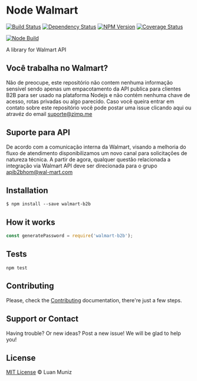 Node Walmart
=========
[![Build Status][travis-image]][travis-url] [![Dependency Status][depstat-image]][depstat-url] [![NPM Version][node-image]][node-url] [![Coverage Status][coverrals-image]][coverrals-url]

[![Node Build][nodei-image]][nodei-url]

A library for Walmart API

## Você trabalha no Walmart?

Não de preocupe, este repositório não contem nenhuma informação sensível sendo apenas um empacotamento da API publica para clientes B2B para ser usado na plataforma Nodejs e não contém nenhuma chave de acesso, rotas privadas ou algo parecido. Caso você queira entrar em contato sobre este repositório você pode postar uma issue clicando aqui ou atravéz do email suporte@zimp.me

## Suporte para API

De acordo com a comunicação interna da Walmart, visando a melhoria do fluxo de atendimento disponibilizamos um novo canal para solicitações de natureza técnica.
A partir de agora, qualquer questão relacionada a integração via Walmart API deve ser direcionada para o grupo apib2bhom@wal-mart.com

## Installation

```shell
$ npm install --save walmart-b2b
```

## How it works
```js
const generatePassword = require('walmart-b2b');

```

## Tests
`npm test`



## Contributing
Please, check the [Contributing](CONTRIBUTING.md) documentation, there're just a few steps.

## Support or Contact

Having trouble? Or new ideas? Post a new issue! We will be glad to help you!

## License

[MIT License](http://luanmuniz.mit-license.org) © Luan Muniz

[travis-url]: https://travis-ci.org/ZimpFidelidade/node-walmart
[travis-image]: https://travis-ci.org/ZimpFidelidade/node-walmart.png?branch=master
[depstat-url]: https://david-dm.org/ZimpFidelidade/node-walmart#info=devDependencies
[depstat-image]: https://david-dm.org/ZimpFidelidade/node-walmart/dev-status.png
[nodei-image]: https://nodei.co/npm/walmart-b2b.png
[nodei-url]: https://nodei.co/npm/walmart-b2b
[node-image]: https://badge.fury.io/js/walmart-b2b.svg
[node-url]: http://badge.fury.io/js/walmart-b2b
[coverrals-image]: https://coveralls.io/repos/github/ZimpFidelidade/node-walmart/badge.svg?branch=master
[coverrals-url]: https://coveralls.io/github/ZimpFidelidade/node-walmart?branch=master
